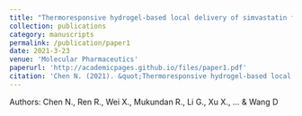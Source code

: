 ```yaml
---
title: "Thermoresponsive hydrogel-based local delivery of simvastatin for the treatment of periodontitis"
collection: publications
category: manuscripts
permalink: /publication/paper1
date: 2021-3-23
venue: 'Molecular Pharmaceutics'
paperurl: 'http://academicpages.github.io/files/paper1.pdf'
citation: 'Chen N. (2021). &quot;Thermoresponsive hydrogel-based local delivery of simvastatin for the treatment of periodontitis.&quot; <i>Mol Pharm</i>. 18(5):1992-2003.'
---
```


Authors: Chen N., Ren R., Wei X., Mukundan R., Li G., Xu X., ... & Wang D